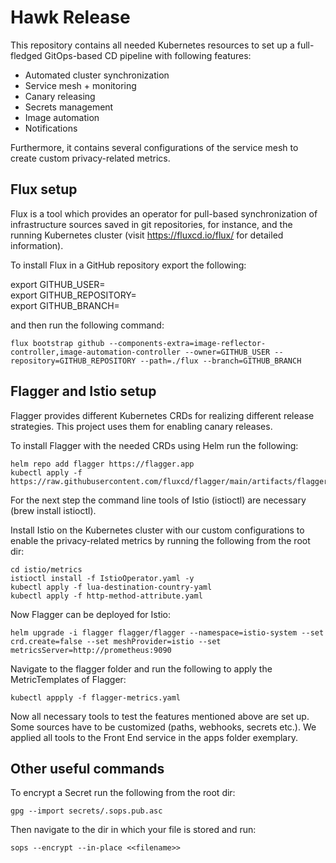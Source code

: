 # Hawk Release

This repository contains all needed Kubernetes resources to set up a full-fledged GitOps-based CD pipeline with following features: 
* Automated cluster synchronization
* Service mesh + monitoring
* Canary releasing
* Secrets management 
* Image automation
* Notifications

Furthermore, it contains several configurations of the service mesh to create custom privacy-related metrics. 

## Flux setup

Flux is a tool which provides an operator for pull-based synchronization of infrastructure sources saved in git repositories, for instance, and the running Kubernetes cluster (visit https://fluxcd.io/flux/ for detailed information).

To install Flux in a GitHub repository export the following:

export GITHUB_USER=<your-username>\
export GITHUB_REPOSITORY=<your-repository>\
export GITHUB_BRANCH=<your-branch>

and then run the following command:
```shell
flux bootstrap github --components-extra=image-reflector-controller,image-automation-controller --owner=GITHUB_USER --repository=GITHUB_REPOSITORY --path=./flux --branch=GITHUB_BRANCH
```

## Flagger and Istio setup

Flagger provides different Kubernetes CRDs for realizing different release strategies. This project uses them for enabling canary releases.

To install Flagger with the needed CRDs using Helm run the following:
```shell
helm repo add flagger https://flagger.app
kubectl apply -f https://raw.githubusercontent.com/fluxcd/flagger/main/artifacts/flagger/crd.yaml
```
For the next step the command line tools of Istio (istioctl) are necessary (brew install istioctl).

Install Istio on the Kubernetes cluster with our custom configurations to enable the privacy-related metrics by running the following from the root dir:
```shell
cd istio/metrics
istioctl install -f IstioOperator.yaml -y
kubectl apply -f lua-destination-country-yaml
kubectl apply -f http-method-attribute.yaml
```
Now Flagger can be deployed for Istio:
```shell
helm upgrade -i flagger flagger/flagger --namespace=istio-system --set crd.create=false --set meshProvider=istio --set metricsServer=http://prometheus:9090
```

Navigate to the flagger folder and run the following to apply the MetricTemplates of Flagger:
```shell
kubectl appply -f flagger-metrics.yaml
```

Now all necessary tools to test the features mentioned above are set up. Some sources have to be customized (paths, webhooks, secrets etc.). We applied all tools to the Front End service in the apps folder exemplary.

## Other useful commands

To encrypt a Secret run the following from the root dir:
```shell
gpg --import secrets/.sops.pub.asc
```
Then navigate to the dir in which your file is stored and run:
```shell
sops --encrypt --in-place <<filename>>
```